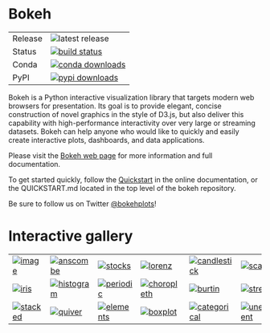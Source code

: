 Bokeh 
=====

<table>
<tr>
  <td>Release</td> 
  <td><img src="https://pypip.in/v/bokeh/badge.png" alt="latest release" /></td>
</tr>
<tr>
  <td>Status</td>  
  <td>
    <a href="https://travis-ci.org/ContinuumIO/bokeh">
    <img src="https://travis-ci.org/ContinuumIO/bokeh.svg?branch=master" alt="build status" />
    </a>
  </td> 
</tr>
<tr>
  <td>Conda</td>  
  <td>
    <a href="http://bokeh.pydata.org/docs/installation.html"> 
    <img src="http://pubbadges.s3-website-us-east-1.amazonaws.com/pkgs-downloads-bokeh.png" alt="conda downloads" />
    </a>
  </td> 
</tr>
<tr>
  <td>PyPI</td>  
  <td>
    <a href="https://pypi.python.org/pypi/bokeh/">
    <img src="https://pypip.in/download/bokeh/badge.png?period=month" alt="pypi downloads" />
    </a>
  </td>
</tr>
</table>

Bokeh is a Python interactive visualization library that targets modern 
web browsers for presentation. Its goal is to provide elegant, concise 
construction of novel graphics in the style of D3.js, but also deliver this 
capability with high-performance interactivity over very large or streaming 
datasets. Bokeh can help anyone who would like to quickly and easily create
interactive plots, dashboards, and data applications.

Please visit the [Bokeh web page](http://bokeh.pydata.org) for more information and full documentation.

To get started quickly, follow the [Quickstart](http://bokeh.pydata.org/docs/quickstart.html) in the online documentation, or the QUICKSTART.md located in the top level of the bokeh repository.

Be sure to follow us on Twitter [@bokehplots](http://twitter.com/BokehPlots)!


Interactive gallery
===================


<p>
<table cellspacing="20">
<tr>

  <td>  
  <a href="http://bokeh.pydata.org/docs/gallery/image.html">
  <img alt="image" src="http://bokeh.pydata.org/_images/image_t.png" />
  </a>         
  </td>

  <td>  
  <a href="http://bokeh.pydata.org/docs/gallery/anscombe.html">
  <img alt="anscombe" src="http://bokeh.pydata.org/_images/anscombe_t.png" />
  </a>      
  </td>
  
  <td>  
  <a href="http://bokeh.pydata.org/docs/gallery/stocks.html">
  <img alt="stocks" src="http://bokeh.pydata.org/_images/stocks_t.png" />
  </a>        
  </td>
  
  <td>  
  <a href="http://bokeh.pydata.org/docs/gallery/lorenz.html">
  <img alt="lorenz" src="http://bokeh.pydata.org/_images/lorenz_t.png" />
  </a>        
  </td>
  
  <td>  
  <a href="http://bokeh.pydata.org/docs/gallery/candlestick.html">
  <img alt="candlestick" src="http://bokeh.pydata.org/_images/candlestick_t.png" />
  </a>   
  </td>
  
  <td>  
  <a href="http://bokeh.pydata.org/docs/gallery/color_scatter.html">
  <img alt="scatter" src="http://bokeh.pydata.org/_images/scatter_t.png" />
  </a>       
  </td>
  
  <td>  
  <a href="http://bokeh.pydata.org/docs/gallery/iris_splom.html">
  <img alt="splom" src="http://bokeh.pydata.org/_images/splom_t.png" />
  </a>        
  </td>
  
</tr>
<tr>

  <td>  
  <a href="http://bokeh.pydata.org/docs/gallery/iris.html">
  <img alt="iris" src="http://bokeh.pydata.org/_images/iris_t.png" />
  </a>          
  </td>

  <td>  
  <a href="http://bokeh.pydata.org/docs/gallery/histogram.html">
  <img alt="histogram" src="http://bokeh.pydata.org/_images/histogram_t.png" />
  </a>   
  </td>
  
  <td>  
  <a href="http://bokeh.pydata.org/docs/gallery/periodic.html">
  <img alt="periodic" src="http://bokeh.pydata.org/_images/periodic_t.png" />
  </a>      
  </td>
  
  <td>  
  <a href="http://bokeh.pydata.org/docs/gallery/texas.html">
  <img alt="choropleth" src="http://bokeh.pydata.org/_images/choropleth_t.png" />
  </a>    
  </td>
  
  <td>  
  <a href="http://bokeh.pydata.org/docs/gallery/burtin.html">
  <img alt="burtin" src="http://bokeh.pydata.org/_images/burtin_t.png" />
  </a>        
  </td>
  
  <td>  
  <a href="http://bokeh.pydata.org/docs/gallery/streamline.html">
  <img alt="streamline" src="http://bokeh.pydata.org/_images/streamline_t.png" />
  </a>    
  </td>
  
  <td>  
  <a href="http://bokeh.pydata.org/docs/gallery/image_rgba.html">
  <img alt="image_rgba" src="http://bokeh.pydata.org/_images/image_rgba_t.png" />
  </a>    
  </td>

</tr>
<tr>

  <td>  
  <a href="http://bokeh.pydata.org/docs/gallery/brewer.html">
  <img alt="stacked" src="http://bokeh.pydata.org/_images/stacked_t.png" />
  </a>       
  </td>
  
  <td>  
  <a href="http://bokeh.pydata.org/docs/gallery/quiver.html">
  <img alt="quiver" src="http://bokeh.pydata.org/_images/quiver_t.png" />
  </a>        
  </td>
  
  <td>  
  <a href="http://bokeh.pydata.org/docs/gallery/elements.html">
  <img alt="elements" src="http://bokeh.pydata.org/_images/elements_t.png" />
  </a>      
  </td>
  
  <td>  
  <a href="http://bokeh.pydata.org/docs/gallery/boxplot.html">
  <img alt="boxplot" src="http://bokeh.pydata.org/_images/boxplot_t.png" />
  </a>       
  </td>
  
  <td>  
  <a href="http://bokeh.pydata.org/docs/gallery/categorical.html">
  <img alt="categorical" src="http://bokeh.pydata.org/_images/categorical_t.png" />
  </a>   
  </td>
  
  <td>  
  <a href="http://bokeh.pydata.org/docs/gallery/unemployment.html">
  <img alt="unemployment" src="http://bokeh.pydata.org/_images/unemployment_t.png" />
  </a>  
  </td>
  
  <td>  
  <a href="http://bokeh.pydata.org/docs/gallery/les_mis.html">
  <img alt="les_mis" src="http://bokeh.pydata.org/_images/les_mis_t.png" />
  </a>       
  </td>

</tr>
</table>
</p>


